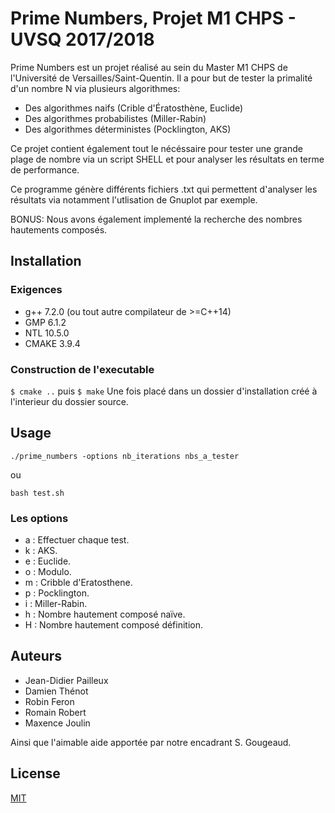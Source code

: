 # Prime Numbers, Projet M1 CHPS - UVSQ 2017/2018

Prime Numbers est un projet réalisé au sein du Master M1 CHPS de l'Université de Versailles/Saint-Quentin.
Il a pour but de tester la primalité d'un nombre N via plusieurs algorithmes:
* Des algorithmes naifs (Crible d'Ératosthène, Euclide)
* Des algorithmes probabilistes (Miller-Rabin)
* Des algorithmes déterministes (Pocklington, AKS)

Ce projet contient également tout le nécéssaire pour tester une grande plage de nombre via un script SHELL et pour analyser les résultats en terme de performance.

Ce programme génère différents fichiers .txt qui permettent d'analyser les résultats via notamment l'utlisation de Gnuplot par exemple.

BONUS:
Nous avons également implementé la recherche des nombres hautements composés.

## Installation

### Exigences
* g++ 7.2.0 (ou tout autre compilateur de >=C++14)
* GMP 6.1.2
* NTL 10.5.0
* CMAKE 3.9.4

### Construction de l'executable
`$ cmake ..`
puis
`$ make`
Une fois placé dans un dossier d'installation créé à l'interieur du dossier source.

## Usage

`./prime_numbers -options nb_iterations nbs_a_tester`

ou

`bash test.sh`

### Les options
* a : Effectuer chaque test.
* k : AKS.
* e : Euclide.
* o : Modulo.
* m : Cribble d'Eratosthene.
* p : Pocklington.
* i : Miller-Rabin.
* h : Nombre hautement composé naïve.
* H : Nombre hautement composé définition.

## Auteurs
* Jean-Didier Pailleux
* Damien Thénot
* Robin Feron
* Romain Robert
* Maxence Joulin

Ainsi que l'aimable aide apportée par notre encadrant S. Gougeaud.

## License
[MIT](https://choosealicense.com/licenses/mit/)
